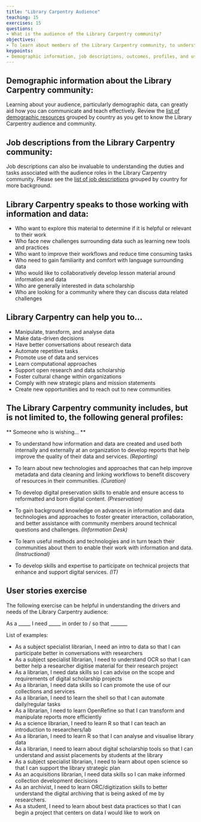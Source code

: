 ```yaml
---
title: "Library Carpentry Audience"
teaching: 15
exercises: 15
questions:
- What is the audience of the Library Carpentry community?
objectives:
- To learn about members of the Library Carpentry community, to understand their background and their needs.
keypoints:
- Demographic information, job descriptions, outcomes, profiles, and user stories are helpful in understanding the Library Carpentry community.
---
```


## Demographic information about the Library Carpentry community:

Learning about your audience, particularly demographic data, can greatly aid how you can communicate and teach effectively. 
Review the [list of demographic resources](../demographics/index.html) grouped by country as you get to know the Library Carpentry audience and community. 


## Job descriptions from the Library Carpentry community:

Job descriptions can also be invaluable to understanding the duties and tasks associated with the audience roles in the 
Library Carpentry community. Please see the [list of job descriptions](../jobs/index.html) grouped by country for more background.


## Library Carpentry speaks to those working with information and data:

* Who want to explore this material to determine if it is helpful or relevant to their work
* Who face new challenges surrounding data such as learning new tools and practices
* Who want to improve their workflows and reduce time consuming tasks
* Who need to gain familiarity and comfort with language surrounding data
* Who would like to collaboratively develop lesson material around information and data
* Who are generally interested in data scholarship 
* Who are looking for a community where they can discuss data related challenges


## Library Carpentry can help you to...

* Manipulate, transform, and analyse data
* Make data-driven decisions
* Have better conversations about research data
* Automate repetitive tasks
* Promote use of data and services
* Learn computational approaches
* Support open research and data scholarship
* Foster cultural change within organizations
* Comply with new strategic plans and mission statements
* Create new opportunities and to reach out to new communities


## The Library Carpentry community includes, but is not limited to, the following general profiles:

** Someone who is wishing… **

* To understand how information and data are created and used both internally and externally at an organization to 
develop reports that help improve the quality of their data and services. *(Reporting)*

* To learn about new technologies and approaches that can help improve metadata and data cleaning and linking workflows 
to benefit discovery of resources in their communities. *(Curation)*

* To develop digital preservation skills to enable and ensure access to reformatted and born digital content. *(Preservation)*

* To gain background knowledge on advances in information and data technologies and approaches to foster greater interaction, 
collaboration, and better assistance with community members around technical questions and challenges. *(Information Desk)*

* To learn useful methods and technologies and in turn teach their communities about them to enable their work with 
information and data. *(Instructional)*

* To develop skills and expertise to participate on technical projects that enhance and support digital services. *(IT)*


## User stories exercise

The following exercise can be helpful in understanding the drivers and needs of the Library Carpentry audience:

As a _____  I need  _____ in order to / so that  _______

List of examples:

* As a subject specialist librarian, I need an intro to data so that I can participate better in conversations with researchers
* As a subject specialist librarian, I need to understand OCR so that I can better help a researcher digitise material for their research project
* As a librarian, I need data skills so I can advise on the scope and requirements of digital scholarship projects
* As a librarian, I need data skills so I can promote the use of our collections and services
* As a librarian, I need to learn the shell so that I can automate daily/regular tasks 
* As a librarian, I need to learn OpenRefine so that I can transform and manipulate reports more efficiently
* As a science librarian, I need to learn R so that I can teach an introduction to researchers/lab
* As a librarian, I need to learn R so that I can analyse and visualise library data
* As a librarian, I need to learn about digital scholarship tools so that I can understand and assist placements by students at the library
* As a subject specialist librarian, I need to learn about open science so that I can support the library strategic plan 
* As an acquisitions librarian, I need data skills so I can make informed collection development decisions
* As an archivist, I need to learn ORC/digitization skills to better understand the digital archiving that is being asked of me by researchers. 
* As a student, I need to learn about best data practices so that I can begin a project that centers on data I would like to work on
